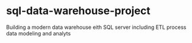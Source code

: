 # sql-data-warehouse-project
Building a modern data warehouse eith SQL server including ETL process data modeling and analyts
